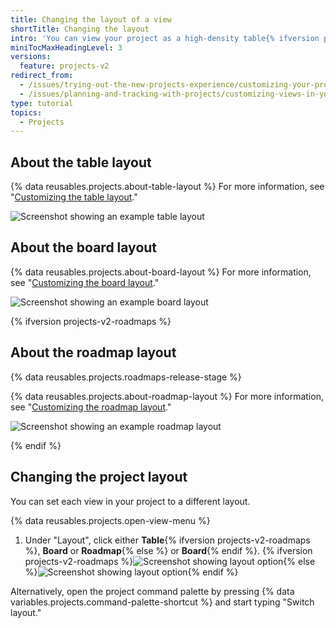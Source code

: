 ```yaml
---
title: Changing the layout of a view
shortTitle: Changing the layout
intro: 'You can view your project as a high-density table{% ifversion projects-v2-roadmaps %}, as a kanban board, or as a timeline-style roadmap{% else %} or as a kanban board{% endif %}.'
miniTocMaxHeadingLevel: 3
versions:
  feature: projects-v2
redirect_from:
  - /issues/trying-out-the-new-projects-experience/customizing-your-project-views
  - /issues/planning-and-tracking-with-projects/customizing-views-in-your-project/customizing-a-view
type: tutorial
topics:
  - Projects
---
```


## About the table layout

{% data reusables.projects.about-table-layout %} For more information, see "[Customizing the table layout](/issues/planning-and-tracking-with-projects/customizing-views-in-your-project/customizing-the-table-layout)."

![Screenshot showing an example table layout](/assets/images/help/projects-v2/example-table.png)

## About the board layout

{% data reusables.projects.about-board-layout %} For more information, see "[Customizing the board layout](/issues/planning-and-tracking-with-projects/customizing-views-in-your-project/customizing-the-board-layout)."

![Screenshot showing an example board layout](/assets/images/help/projects-v2/example-board.png)

{% ifversion projects-v2-roadmaps %}

## About the roadmap layout

{% data reusables.projects.roadmaps-release-stage %}

{% data reusables.projects.about-roadmap-layout %} For more information, see "[Customizing the roadmap layout](/issues/planning-and-tracking-with-projects/customizing-views-in-your-project/customizing-the-roadmap-layout)."

![Screenshot showing an example roadmap layout](/assets/images/help/projects-v2/example-roadmap.png)

{% endif %}

## Changing the project layout

You can set each view in your project to a different layout.

{% data reusables.projects.open-view-menu %}
1. Under "Layout", click either **Table**{% ifversion projects-v2-roadmaps %}, **Board** or **Roadmap**{% else %} or **Board**{% endif %}.
   {% ifversion projects-v2-roadmaps %}![Screenshot showing layout option](/assets/images/help/projects-v2/table-or-board-or-roadmap.png){% else %}![Screenshot showing layout option](/assets/images/help/projects-v2/table-or-board.png){% endif %}


Alternatively, open the project command palette by pressing {% data variables.projects.command-palette-shortcut %} and start typing "Switch layout."

